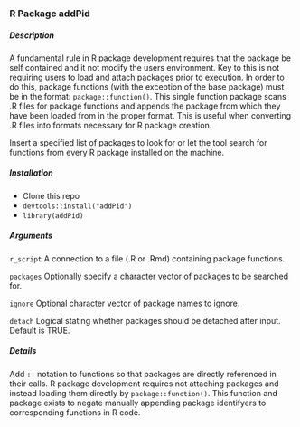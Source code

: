 ### R Package addPid

##### Description

A fundamental rule in R package development requires that the package be self contained and it not modify the users environment. Key to this is not requiring users to load and attach packages prior to execution. In order to do this, package functions (with the exception of the base package) must be in the format: `package::function()`. This single function package scans .R files for package functions and appends the package from which they have been loaded from in the proper format. This is useful when converting .R files into formats necessary for R package creation.

Insert a specified list of packages to look for or let the tool search for functions from every R package installed on the machine.

##### Installation

* Clone this repo
* `devtools::install("addPid")`
* `library(addPid)`

##### Arguments

`r_script`
A connection to a file (.R or .Rmd) containing package functions.

`packages`
Optionally specify a character vector of packages to be searched for.

`ignore`
Optional character vector of package names to ignore.

`detach`
Logical stating whether packages should be detached after input. Default is TRUE.

##### Details

Add `::` notation to functions so that packages are directly referenced in their calls. R package development requires not attaching packages and instead loading them directly by `package::function()`. This function and package exists to negate manually appending package identifyers to corresponding functions in R code.
